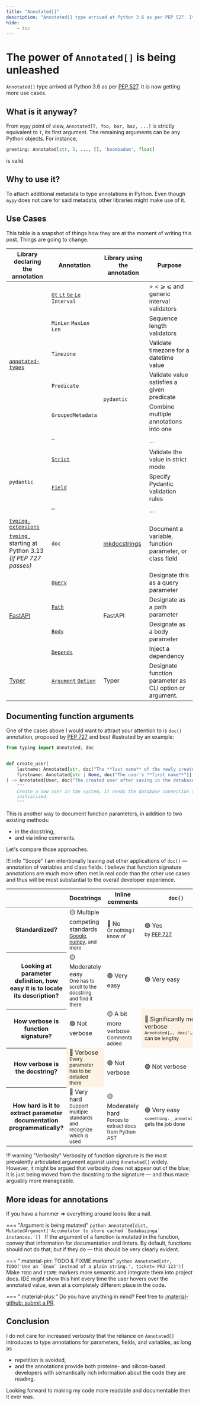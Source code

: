 ```yaml
---
title: "Annotated[]"
description: "Annotated[] type arrived at Python 3.6 as per PEP 527. It is now getting more use cases."
hide:
    - toc
---
```


# The power of `Annotated[]` is being unleashed

`Annotated[]` type arrived at Python 3.6 as per [PEP 527](https://peps.python.org/pep-0526/). It is now getting more use cases.

## What is it anyway?

From `mypy` point of view, `Annotated[T, foo, bar, baz, ...]` is strictly equivalent to `T`, its first argument. The remaining arguments can be any Python objects. For instance,

```python
greeting: Annotated[str, 5, ..., [], 'boombadam', float]
```

is valid.

## Why to use it?

To attach additional metadata to type annotations in Python. Even though `mypy` does not care for said metadata, other libraries might make use of it.

## Use Cases

This table is a snapshot of things how they are at the moment of writing this post. Things are going to change.

<table>
    <thead>
        <tr>
            <th>Library declaring the annotation</th>
            <th>Annotation</th>
            <th>Library using the annotation</th>
            <th>Purpose</th>
        </tr>
    </thead>
    <tbody>
        <tr>
            <td rowspan="6">
                <a href="https://github.com/annotated-types/annotated-types">
                    <code>annotated-types</code>
                </a>
            </td>
            <td>
                <a href="https://docs.pydantic.dev/latest/why/#type-hints">
                    <code>Gt</code> <code>Lt</code> <code>Ge</code> <code>Le</code>
                </a>
                <code>Interval</code>
            </td>
            <td rowspan="9">
                <code>pydantic</code>
            </td>
            <td>&gt; &lt; ⩾ ⩽ and generic interval validators</td>
        </tr>
        <tr>
            <td>
                <code>MinLen</code>
                <code>MaxLen</code>
                <code>Len</code>
            </td>
            <td>Sequence length validators</td>
        </tr>
        <tr>
            <td>
                <code>Timezone</code>
            </td>
            <td>Validate timezone for a datetime value</td>
        </tr>
        <tr>
            <td>
                <code>Predicate</code>
            </td>
            <td>Validate value satisfies a given predicate</td>
        </tr>
        <tr>
            <td>
                <code>GroupedMetadata<code>
            </td>
            <td>Combine multiple annotations into one</td>
        </tr>
        <tr>
            <td>
                <code>…<code>
            </td>
            <td>…</td>
        </tr>
        <tr>
            <td rowspan="3">
                <code>pydantic</code>
            </td>
            <td>
                <a href="https://docs.pydantic.dev/latest/usage/strict_mode/#strict-mode-with-annotated-strict">
                    <code>Strict</code>
                </a>
            </td>
            <td>Validate the value in strict mode</td>
        </tr>
        <tr>
            <td>
                <a href="https://docs.pydantic.dev/latest/usage/types/custom/#composing-types-via-annotated">
                    <code>Field</code>
                </a>
            </td>
            <td>Specify Pydantic validation rules</td>
        </tr>
        <tr>
            <td>
                <code>…<code>
            </td>
            <td>…</td>
        </tr>
        <tr>
            <td>
                <a href="https://github.com/python/typing_extensions/pull/277">
                    <code>typing-extensions</code>
                </a>
            </td>
            <td rowspan="2">
                <code>doc</code>
            </td>
            <td rowspan="2">
                <a href="https://github.com/mkdocstrings/mkdocstrings">
                    mkdocstrings
                </a>
            </td>
            <td rowspan="2">Document a variable, function parameter, or class field</td>
        </tr>
        <tr>
            <td>
                <a href="https://peps.python.org/pep-0727/">
                    <code>typing</code>
                </a>,
                starting at Python 3.13 <em>(if PEP 727 passes)</em>
            </td>
        </tr>
        <tr>
            <td rowspan="4">
                <a href="https://fastapi.tiangolo.com">
                    FastAPI
                </a>
            </td>
            <td>
                <a href="https://fastapi.tiangolo.com/tutorial/query-params-str-validations/?h=annotated#import-query-and-annotated">
                    <code>Query</code>
                </a>
            </td>
            <td rowspan="4">
                FastAPI
            </td>
            <td>Designate this as a query parameter</td>
        </tr>
        <tr>
            <td>
                <a href="https://fastapi.tiangolo.com/tutorial/path-params-numeric-validations/?h=annotated#better-with-annotated">
                    <code>Path</code>
                </a>
            </td>
            <td>Designate as a path parameter</td>
        </tr>
        <tr>
            <td>
                <a href="https://fastapi.tiangolo.com/tutorial/extra-data-types/?h=annotated#example">
                    <code>Body</code>
                </a>
            </td>
            <td>Designate as a body parameter</td>
        </tr>
        <tr>
            <td>
                <a href="https://fastapi.tiangolo.com/tutorial/dependencies/?h=annotated#share-annotated-dependencies">
                    <code>Depends</code>
                </a>
            </td>
            <td>Inject a dependency</td>
        </tr>
        <tr>
            <td>
                <a href="https://typer.tiangolo.com">
                    Typer
                </a>
            </td>
            <td>
                <a href="https://typer.tiangolo.com/tutorial/parameter-types/number/">
                    <code>Argument</code>
                    <code>Option</code>
                </a>
            </td>
            <td>
                Typer
            </td>
            <td>
                Designate function parameter as CLI option or argument.
            </td>
        </tr>
    </tbody>
</table>

## Documenting function arguments

One of the cases above I would want to attract your attention to is `doc()` annotation, proposed by [PEP 727](https://peps.python.org/pep-0727/) and best illustrated by an example:

```python
from typing import Annotated, doc


def create_user(
    lastname: Annotated[str, doc("The **last name** of the newly created user")],
    firstname: Annotated[str | None, doc("The user's **first name**")] = None,
) -> Annotated[User, doc("The created user after saving in the database")]:
    """
    Create a new user in the system, it needs the database connection to be already
    initialized.
    """
```

This is another way to document function parameters, in addition to two existing methods:

* in the docstring,
* and via inline comments.

Let's compare those approaches.

!!! info "Scope"
    I am intentionally leaving out other applications of `doc()` — annotation of variables and class fields. I believe that function signature annotations are much more often met in real code than the other use cases and thus will be most substantial to the overall developer experience.

<table>
    <thead>
        <tr>
            <th></th>
            <th>Docstrings</th>
            <th>Inline comments</th>
            <th><code>doc()</code></th>
        </tr>
    </thead>
    <tbody>
        <tr>
            <th>Standardized?</th>
            <td>
                🟡 Multiple competing standards<br/>
                <small>
                    <a href="https://google.github.io/styleguide/pyguide.html">Google</a>,
                    <a href="https://numpydoc.readthedocs.io/en/latest/format.html">numpy</a>, and more
                </small>
            </td>
            <td>
                🔴 No<br/>
                <small>Or nothing I know of</small>
            </td>
            <td>
                🟢 Yes<br/>
                <small>
                    by <a href="https://peps.python.org/pep-0727/">PEP 727</a>
                </small>
            </td>
        </tr>
        <tr>
            <th>Looking at parameter definition, how easy it is to locate its description?</th>
            <td>
                🟡 Moderately easy<br/>
                <small>One has to scroll to the docstring and find it there</small>
            </td>
            <td>🟢 Very easy</td>
            <td>🟢 Very easy</td>
        </tr>
        <tr>
            <th>How verbose is function signature?</th>
            <td>🟢 Not verbose</td>
            <td>
                🟡 A bit more verbose<br/>
                <small>Comments added</small>
            </td>
            <td style="background-color: #ff91001a">
                🔴 Significantly more verbose<br/>
                <small><code>Annotated[…, doc('…')]</code> can be lengthy</small>
            </td>
        </tr>
        <tr>
            <th>How verbose is the docstring?</th>
            <td style="background-color: #ff91001a">
                🔴 Verbose<br/>
                <small>Every parameter has to be detailed there</small>
            </td>
            <td>🟢 Not verbose</td>
            <td>🟢 Not verbose</td>
        </tr>
        <tr>
            <th>How hard is it to extract parameter documentation programmatically?</th>
            <td>
                🔴 Very hard<br/>
                <small>Support multiple standards and recognize which is used</small>
            </td>
            <td>
                🟡 Moderately hard<br/>
                <small>Forces to extract docs from Python AST</small>
            </td>
            <td>
                🟢 Very easy<br/>
                <small><code>something.__annotations__</code> gets the job done</small>
            </td>
        </tr>
    </tbody>
</table>

!!! warning "Verbosity"
    Verbosity of function signature is the most prevalently articulated argument against using `Annotated[]` widely. However, it might be argued that verbosity does not appear out of the blue; it is just being moved from the docstring to the signature — and thus made arguably more manageable.

## More ideas for annotations

If you have a hammer ⇒ everything around looks like a nail.

=== "Argument is being mutated"
    ```python
    Annotated[dict, MutatedArgument('Accumulator to store cached `Badabazinga` instances.')]
    ```
    If the argument of a function is mutated in the function, convey that information for documentation and linters. By default, functions should not do that; but if they do — this should be very clearly evident.

=== ":material-pin: TODO & FIXME markers"
    ```python
    Annotated[str, TODO('Use an `Enum` instead of a plain string.', ticket='PRJ-123')]
    ```
    Make `TODO` and `FIXME` markers more semantic and integrate them into project docs. IDE might show this hint every time the user hovers over the annotated value, even at a completely different place in the code.

=== ":material-plus:"
    Do you have anything in mind? Feel free to [:material-github: submit a PR](https://github.com/anatoly-scherbakov/yeti.sh).

## Conclusion

I do not care for increased verbosity that the reliance on `Annotated[]` introduces to type annotations for parameters, fields, and variables, as long as

* repetition is avoided,
* and the annotations provide both proteine- and silicon-based developers with semantically rich information about the code they are reading.

Looking forward to making my code more readable and documentable then it ever was.

